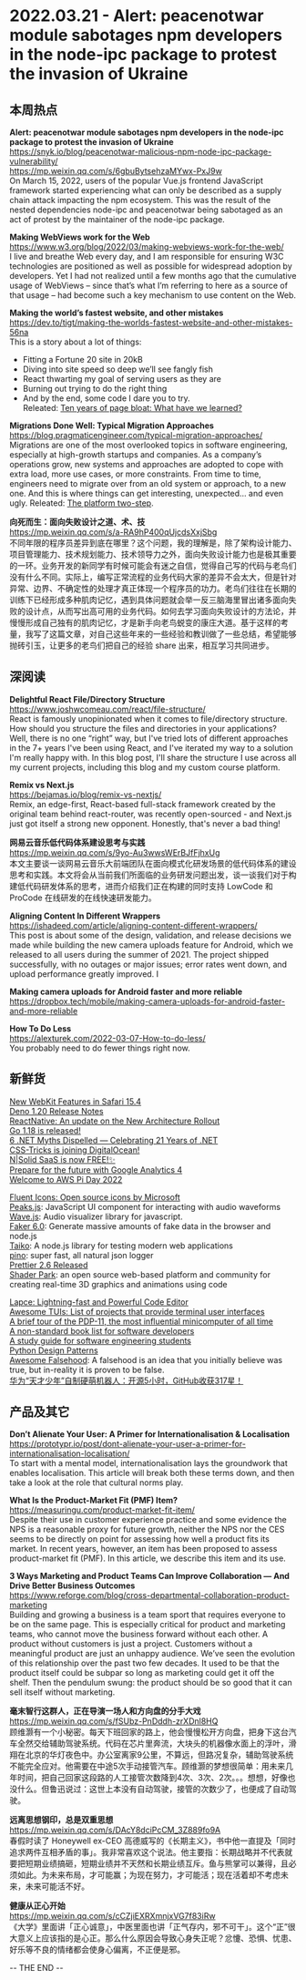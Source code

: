 2022.03.21 - Alert: peacenotwar module sabotages npm developers in the node-ipc package to protest the invasion of Ukraine  
========  

## 本周热点

**Alert: peacenotwar module sabotages npm developers in the node-ipc package to protest the invasion of Ukraine**  
https://snyk.io/blog/peacenotwar-malicious-npm-node-ipc-package-vulnerability/  
https://mp.weixin.qq.com/s/6gbuBytsehzaMYwx-PxJ9w  
On March 15, 2022, users of the popular Vue.js frontend JavaScript framework started experiencing what can only be described as a supply chain attack impacting the npm ecosystem. This was the result of the nested dependencies node-ipc and peacenotwar being sabotaged as an act of protest by the maintainer of the node-ipc package.

**Making WebViews work for the Web**  
https://www.w3.org/blog/2022/03/making-webviews-work-for-the-web/  
I live and breathe Web every day, and I am responsible for ensuring W3C technologies are positioned as well as possible for widespread adoption by developers. Yet I had not realized until a few months ago that the cumulative usage of WebViews – since that’s what I’m referring to here as a source of that usage – had become such a key mechanism to use content on the Web.

**Making the world’s fastest website, and other mistakes**  
https://dev.to/tigt/making-the-worlds-fastest-website-and-other-mistakes-56na  
This is a story about a lot of things:  
- Fitting a Fortune 20 site in 20kB  
- Diving into site speed so deep we’ll see fangly fish  
- React thwarting my goal of serving users as they are  
- Burning out trying to do the right thing  
- And by the end, some code I dare you to try.  
Releated: [Ten years of page bloat: What have we learned?](https://www.speedcurve.com/blog/ten-years-page-bloat/)  

**Migrations Done Well: Typical Migration Approaches**  
https://blog.pragmaticengineer.com/typical-migration-approaches/  
Migrations are one of the most overlooked topics in software engineering, especially at high-growth startups and companies. As a company’s operations grow, new systems and approaches are adopted to cope with extra load, more use cases, or more constraints. From time to time, engineers need to migrate over from an old system or approach, to a new one. And this is where things can get interesting, unexpected… and even ugly. Releated: [The platform two-step](https://glazkov.com/2022/03/17/the-platform-two-step/).

**向死而生：面向失败设计之道、术、技**  
https://mp.weixin.qq.com/s/a-RA9hP400qUjcdsXxjSbg  
不同年限的程序员差异到底在哪里？这个问题，我的理解是，除了架构设计能力、项目管理能力、技术规划能力、技术领导力之外，面向失败设计能力也是极其重要的一环。业务开发的新同学有时候可能会有迷之自信，觉得自己写的代码与老鸟们没有什么不同。实际上，编写正常流程的业务代码大家的差异不会太大，但是针对异常、边界、不确定性的处理才真正体现一个程序员的功力。老鸟们往往在长期的训练下已经形成多种肌肉记忆，遇到具体问题就会举一反三脑海里冒出诸多面向失败的设计点，从而写出高可用的业务代码。如何去学习面向失败设计的方法论，并慢慢形成自己独有的肌肉记忆，才是新手向老鸟蜕变的康庄大道。基于这样的考量，我写了这篇文章，对自己这些年来的一些经验和教训做了一些总结，希望能够抛砖引玉，让更多的老鸟们把自己的经验 share 出来，相互学习共同进步。

## 深阅读

**Delightful React File/Directory Structure**  
https://www.joshwcomeau.com/react/file-structure/  
React is famously unopinionated when it comes to file/directory structure. How should you structure the files and directories in your applications? Well, there is no one “right” way, but I've tried lots of different approaches in the 7+ years I've been using React, and I've iterated my way to a solution I'm really happy with. In this blog post, I'll share the structure I use across all my current projects, including this blog and my custom course platform.

**Remix vs Next.js**  
https://bejamas.io/blog/remix-vs-nextjs/  
Remix, an edge-first, React-based full-stack framework created by the original team behind react-router, was recently open-sourced - and Next.js just got itself a strong new opponent. Honestly, that's never a bad thing!

**网易云音乐低代码体系建设思考与实践**  
https://mp.weixin.qq.com/s/9yo-Au3wwsWErBJfFjhxUg  
本文主要谈一谈网易云音乐大前端团队在面向模式化研发场景的低代码体系的建设思考和实践。本文将会从当前我们所面临的业务研发问题出发，谈一谈我们对于构建低代码研发体系的思考，进而介绍我们正在构建的同时支持 LowCode 和 ProCode 在线研发的在线快速研发能力。

**Aligning Content In Different Wrappers**  
https://ishadeed.com/article/aligning-content-different-wrappers/  
This post is about some of the design, validation, and release decisions we made while building the new camera uploads feature for Android, which we released to all users during the summer of 2021. The project shipped successfully, with no outages or major issues; error rates went down, and upload performance greatly improved. I

**Making camera uploads for Android faster and more reliable**  
https://dropbox.tech/mobile/making-camera-uploads-for-android-faster-and-more-reliable  

**How To Do Less**  
https://alexturek.com/2022-03-07-How-to-do-less/  
You probably need to do fewer things right now.

## 新鲜货

[New WebKit Features in Safari 15.4](https://webkit.org/blog/12445/new-webkit-features-in-safari-15-4/)  
[Deno 1.20 Release Notes](https://deno.com/blog/v1.20)  
[ReactNative: An update on the New Architecture Rollout](https://reactnative.dev/blog/2022/03/15/an-update-on-the-new-architecture-rollout)  
[Go 1.18 is released!](https://go.dev/blog/go1.18)  
[6 .NET Myths Dispelled — Celebrating 21 Years of .NET](https://blog.devgenius.io/6-net-myths-dispelled-celebrating-21-years-of-net-652795c2ea27)  
[CSS-Tricks is joining DigitalOcean!](https://css-tricks.com/css-tricks-is-joining-digitalocean/)  
[N|Solid SaaS is now FREE!✨](https://nodesource.com/blog/NSolid-SaaS-is-now-free)  
[Prepare for the future with Google Analytics 4](https://blog.google/products/marketingplatform/analytics/prepare-for-future-with-google-analytics-4/)  
[Welcome to AWS Pi Day 2022](https://aws.amazon.com/cn/blogs/aws/welcome-to-aws-pi-day-2022/)  

[Fluent Icons: Open source icons by Microsoft](https://fluenticons.co/)  
[Peaks.js](https://github.com/bbc/peaks.js): JavaScript UI component for interacting with audio waveforms  
[Wave.js](https://github.com/foobar404/Wave.js): Audio visualizer library for javascript.  
[Faker 6.0](https://github.com/faker-js/faker): Generate massive amounts of fake data in the browser and node.js  
[Taiko](https://github.com/getgauge/taiko): A node.js library for testing modern web applications  
[pino](https://github.com/pinojs/pino): super fast, all natural json logger  
[Prettier 2.6 Released](https://prettier.io/blog/2022/03/16/2.6.0.html)  
[Shader Park](https://shaderpark.com/): an open source web-based platform and community for creating real-time 3D graphics and animations using code  

[Lapce: Lightning-fast and Powerful Code Editor](https://lapce.dev/)  
[Awesome TUIs: List of projects that provide terminal user interfaces](https://github.com/rothgar/awesome-tuis)  
[A brief tour of the PDP-11, the most influential minicomputer of all time](https://arstechnica.com/gadgets/2022/03/a-brief-tour-of-the-pdp-11-the-most-influential-minicomputer-of-all-time/)  
[A non-standard book list for software developers](https://mihaiolteanu.me/books.html)  
[A study guide for software engineering students](https://austinhenley.com/blog/sestudyguide.html)  
[Python Design Patterns](https://python-patterns.guide/)  
[Awesome Falsehood](https://github.com/kdeldycke/awesome-falsehood): A falsehood is an idea that you initially believe was true, but in-reality it is proven to be false.  
[华为“天才少年”自制硬萌机器人：开源5小时，GitHub收获317星！](https://mp.weixin.qq.com/s/qtojf6VlUzGvneutPwesZg)  

## 产品及其它 

**Don’t Alienate Your User: A Primer for Internationalisation & Localisation**  
https://prototypr.io/post/dont-alienate-your-user-a-primer-for-internationalisation-localisation/  
To start with a mental model, internationalisation lays the groundwork that enables localisation. This article will break both these terms down, and then take a look at the role that cultural norms play.

**What Is the Product-Market Fit (PMF) Item?**  
https://measuringu.com/product-market-fit-item/  
Despite their use in customer experience practice and some evidence the NPS is a reasonable proxy for future growth, neither the NPS nor the CES seems to be directly on point for assessing how well a product fits its market. In recent years, however, an item has been proposed to assess product-market fit (PMF). In this article, we describe this item and its use.

**3 Ways Marketing and Product Teams Can Improve Collaboration — And Drive Better Business Outcomes**  
https://www.reforge.com/blog/cross-departmental-collaboration-product-marketing  
Building and growing a business is a team sport that requires everyone to be on the same page. This is especially critical for product and marketing teams, who cannot move the business forward without each other. A product without customers is just a project. Customers without a meaningful product are just an unhappy audience. We’ve seen the evolution of this relationship over the past two few decades. It used to be that the product itself could be subpar so long as marketing could get it off the shelf. Then the pendulum swung: the product should be so good that it can sell itself without marketing. 

**毫末智行这群人，正在导演一场人和方向盘的分手大戏**  
https://mp.weixin.qq.com/s/fSUbz-PnDddh-zrXDnl8HQ  
顾维灏有一个小秘密。每天下班回家的路上，他会慢慢松开方向盘，把身下这台汽车全然交给辅助驾驶系统。代码在芯片里奔流，大块头的机器像水面上的浮叶，滑翔在北京的华灯夜色中。办公室离家9公里，不算远，但路况复杂，辅助驾驶系统不能完全应对。他需要在中途5次手动接管汽车。顾维灏的梦想很简单：用未来几年时间，把自己回家这段路的人工接管次数降到4次、3次、2次。。。想想，好像也没什么。但鲁迅说过：这世上本没有自动驾驶，接管的次数少了，也便成了自动驾驶。

**远离思想钢印，总是双重思想**  
https://mp.weixin.qq.com/s/DAcY8dciPcCM_3Z889fo9A  
春假时读了 Honeywell ex-CEO 高德威写的《长期主义》，书中他一直提及「同时追求两件互相矛盾的事」。我非常喜欢这个说法。他主要指：长期战略并不代表就要把短期业绩搞砸，短期业绩并不天然和长期业绩互斥。鱼与熊掌可以兼得，且必须如此。为未来布局，才可能赢；为现在努力，才可能活；现在活着却不考虑未来，未来可能活不好。

**健康从正心开始**  
https://mp.weixin.qq.com/s/cCZjiEXRXmnjxVG7f83iRw  
《大学》里面讲「正心诚意」，中医里面也讲「正气存内，邪不可干」。这个“正”很大意义上应该指的是心正。那么什么原因会导致心身失正呢？忿懥、恐惧、忧患、好乐等不良的情绪都会使身心偏离，不正便是邪。

-- THE END --
